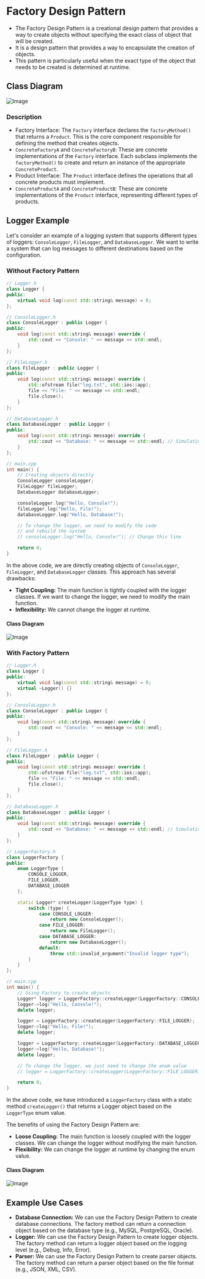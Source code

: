 # Factory Design Pattern

- The Factory Design Pattern is a creational design pattern that provides a way to create objects without specifying the exact class of object that will be created.
- It is a design pattern that provides a way to encapsulate the creation of objects.
- This pattern is particularly useful when the exact type of the object that needs to be created is determined at runtime.

## Class Diagram

![Image](../images/factory-design-pattern.png)

### Description

- Factory Interface: The `Factory` interface declares the `factoryMethod()` that returns a `Product`. This is the core component responsible for defining the method that creates objects.
- `ConcreteFactoryA` and `ConcreteFactoryB`: These are concrete implementations of the `Factory` interface. Each subclass implements the `factoryMethod()` to create and return an instance of the appropriate `ConcreteProduct`.
- Product Interface: The `Product` interface defines the operations that all concrete products must implement.
- `ConcreteProductA` and `ConcreteProductB`: These are concrete implementations of the `Product` interface, representing different types of products.

## Logger Example

Let's consider an example of a logging system that supports different types of loggers: `ConsoleLogger`, `FileLogger`, and `DatabaseLogger`. We want to write a system that can log messages to different destinations based on the configuration.

### Without Factory Pattern

```cpp
// Logger.h
class Logger {
public:
    virtual void log(const std::string& message) = 0;
};

// ConsoleLogger.h
class ConsoleLogger : public Logger {
public:
    void log(const std::string& message) override {
        std::cout << "Console: " << message << std::endl;
    }
};

// FileLogger.h
class FileLogger : public Logger {
public:
    void log(const std::string& message) override {
        std::ofstream file("log.txt", std::ios::app);
        file << "File: " << message << std::endl;
        file.close();
    }
};

// DatabaseLogger.h
class DatabaseLogger : public Logger {
public:
    void log(const std::string& message) override {
        std::cout << "Database: " << message << std::endl; // Simulating database logging
    }
};

// main.cpp
int main() {
    // Creating objects directly
    ConsoleLogger consoleLogger;
    FileLogger fileLogger;
    DatabaseLogger databaseLogger;

    consoleLogger.log("Hello, Console!");
    fileLogger.log("Hello, File!");
    databaseLogger.log("Hello, Database!");

    // To change the logger, we need to modify the code
    // and rebuild the system
    // consoleLogger.log("Hello, Console!"); // Change this line

    return 0;
}
```

In the above code, we are directly creating objects of `ConsoleLogger`, `FileLogger`, and `DatabaseLogger` classes. This approach has several drawbacks:

- **Tight Coupling:** The main function is tightly coupled with the logger classes. If we want to change the logger, we need to modify the main function.
- **Inflexibility:** We cannot change the logger at runtime.

#### Class Diagram 

![Image](../images/factory-without.png)

### With Factory Pattern

```cpp
// Logger.h
class Logger {
public:
    virtual void log(const std::string& message) = 0;
    virtual ~Logger() {}
};

// ConsoleLogger.h
class ConsoleLogger : public Logger {
public:
    void log(const std::string& message) override {
        std::cout << "Console: " << message << std::endl;
    }
};

// FileLogger.h
class FileLogger : public Logger {
public:
    void log(const std::string& message) override {
        std::ofstream file("log.txt", std::ios::app);
        file << "File: " << message << std::endl;
        file.close();
    }
};

// DatabaseLogger.h
class DatabaseLogger : public Logger {
public:
    void log(const std::string& message) override {
        std::cout << "Database: " << message << std::endl; // Simulating database logging
    }
};

// LoggerFactory.h
class LoggerFactory {
public:
    enum LoggerType {
        CONSOLE_LOGGER,
        FILE_LOGGER,
        DATABASE_LOGGER
    };

    static Logger* createLogger(LoggerType type) {
        switch (type) {
            case CONSOLE_LOGGER:
                return new ConsoleLogger();
            case FILE_LOGGER:
                return new FileLogger();
            case DATABASE_LOGGER:
                return new DatabaseLogger();
            default:
                throw std::invalid_argument("Invalid logger type");
        }
    }
};

// main.cpp
int main() {
    // Using Factory to create objects
    Logger* logger = LoggerFactory::createLogger(LoggerFactory::CONSOLE_LOGGER);
    logger->log("Hello, Console!");
    delete logger;

    logger = LoggerFactory::createLogger(LoggerFactory::FILE_LOGGER);
    logger->log("Hello, File!");
    delete logger;

    logger = LoggerFactory::createLogger(LoggerFactory::DATABASE_LOGGER);
    logger->log("Hello, Database!");
    delete logger;

    // To change the logger, we just need to change the enum value
    // logger = LoggerFactory::createLogger(LoggerFactory::FILE_LOGGER); // Change this line

    return 0;
}
```

In the above code, we have introduced a `LoggerFactory` class with a static method `createLogger()` that returns a Logger object based on the `LoggerType` enum value.

The benefits of using the Factory Design Pattern are:

- **Loose Coupling:** The main function is loosely coupled with the logger classes. We can change the logger without modifying the main function.
- **Flexibility:** We can change the logger at runtime by changing the enum value.

#### Class Diagram

![Image](../images/factory-with.png)

## Example Use Cases

- **Database Connection:** We can use the Factory Design Pattern to create database connections. The factory method can return a connection object based on the database type (e.g., MySQL, PostgreSQL, Oracle).
- **Logger:** We can use the Factory Design Pattern to create logger objects. The factory method can return a logger object based on the logging level (e.g., Debug, Info, Error).
- **Parser:** We can use the Factory Design Pattern to create parser objects. The factory method can return a parser object based on the file format (e.g., JSON, XML, CSV).